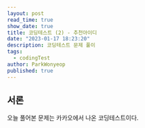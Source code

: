 ```yaml
---
layout: post
read_time: true
show_date: true
title: 코딩테스트 (2) - 추천아이디
date: "2023-01-17 18:23:20"
description: 코딩테스트 문제 풀이
tags:
  - codingTest
author: ParkWonyeop
published: true
---
```

## 서론

오늘 풀어본 문제는 카카오에서 나온 코딩테스트이다.  
